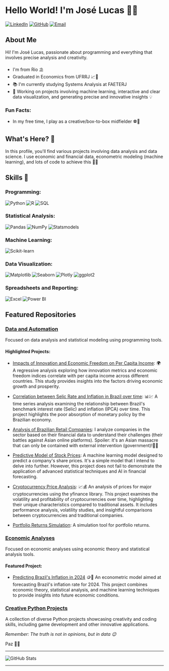 # Hello World! I'm José Lucas 👋😁

[![LinkedIn](https://img.shields.io/badge/-LinkedIn-0077B5?style=flat-square&logo=LinkedIn&logoColor=white)](https://www.linkedin.com/in/jos%C3%A9-lucas-nascimento-12a225310/)
[![GitHub](https://img.shields.io/badge/-GitHub-181717?style=flat-square&logo=GitHub&logoColor=white)](https://github.com/jlcamelo2350)
[![Email](https://img.shields.io/badge/-Email-D14836?style=flat-square&logo=Gmail&logoColor=white)](mailto:youremail@example.com)

## About Me

Hi! I'm José Lucas, passionate about programming and everything that involves precise analysis and creativity.

* I'm from Rio ⛱️
* Graduated in Economics from UFRRJ 📈💪
* 📚 I'm currently studying Systems Analysis at FAETERJ
* 🤖 Working on projects involving machine learning, interactive and clear data visualization, and generating precise and innovative insights 💡

### Fun Facts:
* In my free time, I play as a creative/box-to-box midfielder ⚽💪

## What's Here? 🚨

In this profile, you'll find various projects involving data analysis and data science. I use economic and financial data, econometric modeling (machine learning), and lots of code to achieve this 🫡😃


## Skills 🚀

### Programming:
![Python](https://img.shields.io/badge/-Python-3776AB?style=flat-square&logo=Python&logoColor=white)
![R](https://img.shields.io/badge/-R-276DC3?style=flat-square&logo=R&logoColor=white)
![SQL](https://img.shields.io/badge/-SQL-4479A1?style=flat-square&logo=MySQL&logoColor=white)

### Statistical Analysis:
![Pandas](https://img.shields.io/badge/-Pandas-150458?style=flat-square&logo=Pandas&logoColor=white)
![NumPy](https://img.shields.io/badge/-NumPy-013243?style=flat-square&logo=NumPy&logoColor=white)
![Statsmodels](https://img.shields.io/badge/-Statsmodels-4B8BBE?style=flat-square)


### Machine Learning:
![Scikit-learn](https://img.shields.io/badge/-Scikit--learn-F7931E?style=flat-square&logo=scikit-learn&logoColor=white)


### Data Visualization:
![Matplotlib](https://img.shields.io/badge/-Matplotlib-11557c?style=flat-square)
![Seaborn](https://img.shields.io/badge/-Seaborn-3776AB?style=flat-square)
![Plotly](https://img.shields.io/badge/-Plotly-3F4F75?style=flat-square&logo=Plotly&logoColor=white)
![ggplot2](https://img.shields.io/badge/-ggplot2-FC8D62?style=flat-square)


### Spreadsheets and Reporting:
![Excel](https://img.shields.io/badge/-Excel-217346?style=flat-square&logo=Microsoft-Excel&logoColor=white)
![Power BI](https://img.shields.io/badge/-Power%20BI-F2C811?style=flat-square&logo=Power-BI&logoColor=black)


## Featured Repositories

### [Data and Automation](https://github.com/jlcamelo2350/Dados-e-automacao)
Focused on data analysis and statistical modeling using programming tools.

#### Highlighted Projects:
* [Impacts of Innovation and Economic Freedom on Per Capita Income](https://github.com/jlcamelo2350/Dados-e-automacao/blob/main/An%C3%A1lise%20da%20rela%C3%A7%C3%A3o%20renda-inova%C3%A7%C3%A3o%20e%20liberdade%20econ%C3%B4mica/Modelagem_com_dados_de_renda_per_inova%C3%A7%C3%A3o_e_liberdade_econ%C3%B4mica.ipynb): 🌍
  A regressive analysis exploring how innovation metrics and economic freedom indices correlate with per capita income across different countries. This study provides insights into the factors driving economic growth and prosperity.

* [Correlation between Selic Rate and Inflation in Brazil over time](https://github.com/jlcamelo2350/Dados-e-automacao/blob/main/An%C3%A1lise%20da%20Correla%C3%A7%C3%A3o%20Selic%20vs.%20IPCA/Projeto_Selicvs_Infla%C3%A7%C3%A3o.ipynb): 📊💹
  A time series analysis examining the relationship between Brazil's benchmark interest rate (Selic) and inflation (IPCA) over time. This project highlights the poor absorption of monetary policy by the Brazilian economy.

* [Analysis of Brazilian Retail Companies](https://github.com/jlcamelo2350/Dados-e-automacao/tree/main/An%C3%A1lises%20e%20automa%C3%A7%C3%B5es%20com%20A%C3%A7%C3%B5es%20da%20B3/Varejo_analisys):
  I analyze companies in the sector based on their financial data to understand their challenges (their battles against Asian online platforms). Spoiler: it's an Asian massacre that can only be contained with external intervention (government)!🤫😉

* [Predictive Model of Stock Prices](https://github.com/jlcamelo2350/Dados-e-automacao/blob/main/An%C3%A1lises%20e%20automa%C3%A7%C3%B5es%20com%20A%C3%A7%C3%B5es%20da%20B3/weg_dados/weg2_Modelo_de_preditivo_de_pre%C3%A7os_das_a%C3%A7%C3%B5es_da_WEG_SA.ipynb):
  A machine learning model designed to predict a company's share prices. It's a simple model that I intend to delve into further. However, this project does not fail to demonstrate the application of advanced statistical techniques and AI in financial forecasting.

* [Cryptocurrency Price Analysis](https://github.com/jlcamelo2350/Dados-e-automacao/blob/main/An%C3%A1lises%20e%20automa%C3%A7%C3%B5es%20com%20A%C3%A7%C3%B5es%20da%20B3/criptomoedas/Cripto_moedas.ipynb): 📈💰
  An analysis of prices for major cryptocurrencies using the yfinance library. This project examines the volatility and profitability of cryptocurrencies over time, highlighting their unique characteristics compared to traditional assets. It includes performance analysis, volatility studies, and insightful comparisons between cryptocurrencies and traditional companies.
  
* [Portfolio Returns Simulation](https://github.com/jlcamelo2350/Dados-e-automacao/tree/main/An%C3%A1lises%20e%20automa%C3%A7%C3%B5es%20com%20A%C3%A7%C3%B5es%20da%20B3/Simula%C3%A7%C3%A3o%20de%20portf%C3%B3lio):
  A simulation tool for portfolio returns.

### [Economic Analyses](https://github.com/jlcamelo2350/economics)
Focused on economic analyses using economic theory and statistical analysis tools.

#### Featured Project:
* [Predicting Brazil's Inflation in 2024](https://github.com/jlcamelo2350/economics/blob/main/Prevendo_infla%C3%A7%C3%A3o_2024_Brasil/infla%C3%A7%C3%A3o_modelo_Preditivo.ipynb) 🪙💸
  An econometric model aimed at forecasting Brazil's inflation rate for 2024. This project combines economic theory, statistical analysis, and machine learning techniques to provide insights into future economic conditions.

### [Creative Python Projects](https://github.com/jlcamelo2350/python-variados)
A collection of diverse Python projects showcasing creativity and coding skills, including game development and other innovative applications.

*Remember: The truth is not in opinions, but in data 😉*

Paz 🖖🌟

---

![GitHub Stats](https://github-readme-stats.vercel.app/api?username=jlcamelo2350&show_icons=true&theme=radical)

---
